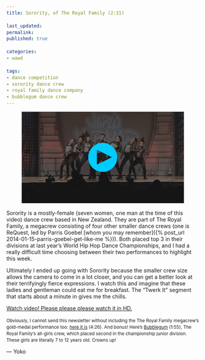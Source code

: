 ```yaml
---
title: Sorority, of The Royal Family (2:31)

last_updated: 
permalink: 
published: true

categories:
- wawd

tags:
- dance competition
- sorority dance crew
- royal family dance company
- bubblegum dance crew
---
```


<figure>
	<a href="http://www.youtube.com/watch?v=Y3k8yo_f1hQ"><img src="/assets/images/2014-02-05-sorority_hhi_2013.jpg" alt="A screenshot from a Youtube video of Sorority dance crew performing at the 2013 Hip Hop International competition." /></a>
</figure>

Sorority is a mostly-female (seven women, one man at the time of this video) dance crew based in New Zealand. They are part of The Royal Family, a megacrew consisting of four other smaller dance crews (one is ReQuest, led by Parris Goebel [whom you may remember]({% post_url 2014-01-15-parris-goebel-get-like-me %})). Both placed top 3 in their divisions at last year’s World Hip Hop Dance Championships, and I had a really difficult time choosing between their two performances to highlight this week. 

Ultimately I ended up going with Sorority because the smaller crew size allows the camera to come in a lot closer, and you can get a better look at their terrifyingly fierce expressions. I watch this and imagine that these ladies and gentleman could eat me for breakfast. The “Twerk It” segment that starts about a minute in gives me the chills. 

[Watch video! Please please please watch it in HD.](http://www.youtube.com/watch?v=Y3k8yo_f1hQ)

<small>
	Obviously, I cannot send this newsletter without including the The Royal Family megacrew’s gold-medal performance too: <a href="http://www.youtube.com/watch?v=uO-hvL64Zbk">here it is</a> (4:26). And bonus! Here’s <a href="http://www.youtube.com/watch?v=yXwO3nQPPHA">Bubblegum</a> (1:55), The Royal Family’s all-girls crew, which placed second in the championship junior division. These girls are literally 7 to 12 years old. Crowns up!
</small>

— Yoko